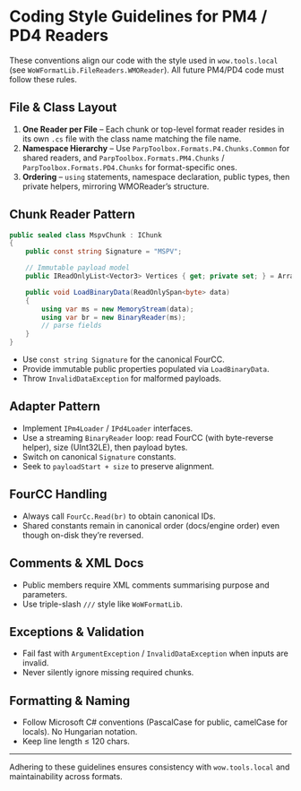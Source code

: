 # Coding Style Guidelines for PM4 / PD4 Readers

These conventions align our code with the style used in `wow.tools.local` (see `WoWFormatLib.FileReaders.WMOReader`). All future PM4/PD4 code must follow these rules.

## File & Class Layout
1. **One Reader per File** – Each chunk or top-level format reader resides in its own `.cs` file with the class name matching the file name.
2. **Namespace Hierarchy** – Use `ParpToolbox.Formats.P4.Chunks.Common` for shared readers, and `ParpToolbox.Formats.PM4.Chunks` / `ParpToolbox.Formats.PD4.Chunks` for format-specific ones.
3. **Ordering** – `using` statements, namespace declaration, public types, then private helpers, mirroring WMOReader’s structure.

## Chunk Reader Pattern
```csharp
public sealed class MspvChunk : IChunk
{
    public const string Signature = "MSPV";

    // Immutable payload model
    public IReadOnlyList<Vector3> Vertices { get; private set; } = Array.Empty<Vector3>();

    public void LoadBinaryData(ReadOnlySpan<byte> data)
    {
        using var ms = new MemoryStream(data);
        using var br = new BinaryReader(ms);
        // parse fields
    }
}
```
* Use `const string Signature` for the canonical FourCC.
* Provide immutable public properties populated via `LoadBinaryData`.
* Throw `InvalidDataException` for malformed payloads.

## Adapter Pattern
* Implement `IPm4Loader` / `IPd4Loader` interfaces.
* Use a streaming `BinaryReader` loop: read FourCC (with byte-reverse helper), size (UInt32LE), then payload bytes.
* Switch on canonical `Signature` constants.
* Seek to `payloadStart + size` to preserve alignment.

## FourCC Handling
* Always call `FourCc.Read(br)` to obtain canonical IDs.
* Shared constants remain in canonical order (docs/engine order) even though on-disk they’re reversed.

## Comments & XML Docs
* Public members require XML comments summarising purpose and parameters.
* Use triple-slash `///` style like `WoWFormatLib`.

## Exceptions & Validation
* Fail fast with `ArgumentException` / `InvalidDataException` when inputs are invalid.
* Never silently ignore missing required chunks.

## Formatting & Naming
* Follow Microsoft C# conventions (PascalCase for public, camelCase for locals). No Hungarian notation.
* Keep line length ≤ 120 chars.

---
Adhering to these guidelines ensures consistency with `wow.tools.local` and maintainability across formats.
